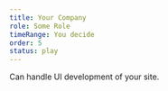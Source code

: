 ```yaml
---
title: Your Company
role: Some Role
timeRange: You decide
order: 5
status: play
---
```


<!--StartFragment-->

Can handle UI development of your site.

<!--EndFragment-->
